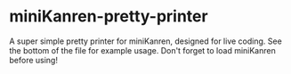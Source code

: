 miniKanren-pretty-printer
=========================

A super simple pretty printer for miniKanren, designed for live coding. See the bottom of the file for example usage.  Don't forget to load miniKanren before using!